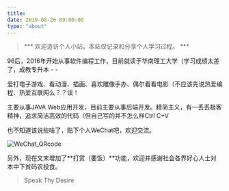 ```yaml
---
title: 
date: 2019-08-26 09:00:00
type: "about"
---
```


> *** 欢迎造访个人小站，本站仅记录和分享个人学习过程。 ***

96后，2016年开始从事软件编程工作，目前就读于华南理工大学（学习成绩太差了，成教专升本 - -

爱打电子游戏、看动漫、插画、喜欢雕像手办、偶尔看看电影（不应该先说热爱编程、热爱互联网么？？误！

主要从事JAVA Web应用开发，目前主要从事后端开发。精简主义，有一丢丢极客精神，追求简洁高效的代码（但自己写的并不怎么样Ctrl C+V

也不知道该说些啥了，贴下个人WeChat吧，欢迎交流。

![WeChat_QRcode](/image/QRcode/wechat_qrcode.jpg)

另外，现在文末增加了**打赏（要饭）**功能，欢迎并感谢社会各界好心人士对本中下贫码农投食。

> Speak Thy Desire